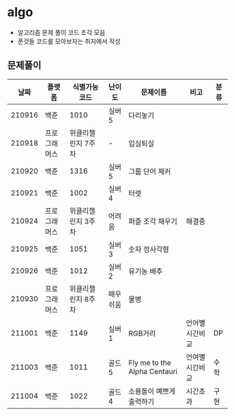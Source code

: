 # algo

-   알고리즘 문제 풀이 코드 조각 모음
-   푼것들 코드를 모아보자는 취지에서 작성

## 문제풀이

| 날짜   | 플랫폼       | 식별가능코드       | 난이도   | 문제이름                     | 비고            | 분류 |
| ------ | ------------ | ------------------ | -------- | ---------------------------- | --------------- | ---- |
| 210916 | 백준         | 1010               | 실버5    | 다리놓기                     |                 |
| 210918 | 프로그래머스 | 위클리챌린지 7주차 | -        | 입실퇴실                     |                 |
| 210920 | 백준         | 1316               | 실버5    | 그룹 단어 체커               |                 |
| 210921 | 백준         | 1002               | 실버4    | 터렛                         |                 |
| 210924 | 프로그래머스 | 위클리챌린지 3주차 | 어려움   | 퍼즐 조각 채우기             | 해결중          |
| 210925 | 백준         | 1051               | 실버3    | 숫자 정사각형                |                 |
| 210926 | 백준         | 1012               | 실버2    | 유기농 배추                  |                 |
| 210930 | 프로그래머스 | 위클리챌린지 8주차 | 매우쉬움 | 물병                         |                 |
| 211001 | 백준         | 1149               | 실버1    | RGB거리                      | 언어별 시간비교 | DP   |
| 211003 | 백준         | 1011               | 골드5    | Fly me to the Alpha Centauri | 언여별 시간비교 | 수학 |
| 211004 | 백준         | 1022               | 골드4    | 소용돌이 예쁘게 출력하기     | 시간초과        | 구현 |

